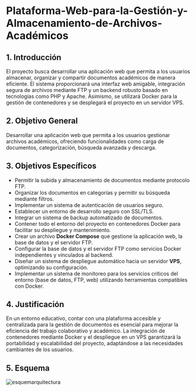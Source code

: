 # Plataforma-Web-para-la-Gestión-y-Almacenamiento-de-Archivos-Académicos


## **1. Introducción**  
El proyecto busca desarrollar una aplicación web que permita a los usuarios almacenar, organizar y compartir documentos académicos de manera eficiente. El sistema proporcionará una interfaz web amigable, integración segura de archivos mediante FTP y un backend robusto basado en tecnologías como PHP y Apache. Asimismo, se utilizará Docker para la gestión de contenedores y se desplegará el proyecto en un servidor VPS.

## **2. Objetivo General**  
Desarrollar una aplicación web que permita a los usuarios gestionar archivos académicos, ofreciendo funcionalidades como carga de documentos, categorización, búsqueda avanzada y descarga.

## **3. Objetivos Específicos**  
- Permitir la subida y almacenamiento de documentos mediante protocolo FTP.  
- Organizar los documentos en categorías y permitir su búsqueda mediante filtros.  
- Implementar un sistema de autenticación de usuarios seguro.  
- Establecer un entorno de desarrollo seguro con SSL/TLS.  
- Integrar un sistema de backup automatizado de documentos.  
- Contener todo el entorno del proyecto en contenedores Docker para facilitar su despliegue y mantenimiento.  
- Crear un archivo **Docker Compose** que gestione la aplicación web, la base de datos y el servidor FTP.  
- Configurar la base de datos y el servidor FTP como servicios Docker independientes y vinculados al backend.  
- Diseñar un sistema de despliegue automático hacia un servidor **VPS**, optimizando su configuración.  
- Implementar un sistema de monitoreo para los servicios críticos del entorno (base de datos, FTP, web) utilizando herramientas compatibles con Docker.

## **4. Justificación**  
En un entorno educativo, contar con una plataforma accesible y centralizada para la gestión de documentos es esencial para mejorar la eficiencia del trabajo colaborativo y académico. La integración de contenedores mediante Docker y el despliegue en un VPS garantizará la portabilidad y escalabilidad del proyecto, adaptándose a las necesidades cambiantes de los usuarios.

## **5. Esquema**

![esquemarquitectura](https://github.com/user-attachments/assets/6139ca5c-465e-4a20-b649-97513631ebec)
